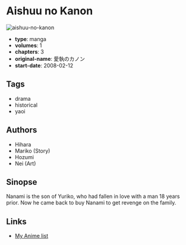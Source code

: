 # Aishuu no Kanon

![aishuu-no-kanon](https://cdn.myanimelist.net/images/manga/1/160567.jpg)

-   **type**: manga
-   **volumes**: 1
-   **chapters**: 3
-   **original-name**: 愛執のカノン
-   **start-date**: 2008-02-12

## Tags

-   drama
-   historical
-   yaoi

## Authors

-   Hihara
-   Mariko (Story)
-   Hozumi
-   Nei (Art)

## Sinopse

Nanami is the son of Yuriko, who had fallen in love with a man 18 years prior. Now he came back to buy Nanami to get revenge on the family.

## Links

-   [My Anime list](https://myanimelist.net/manga/90775/Aishuu_no_Kanon)
